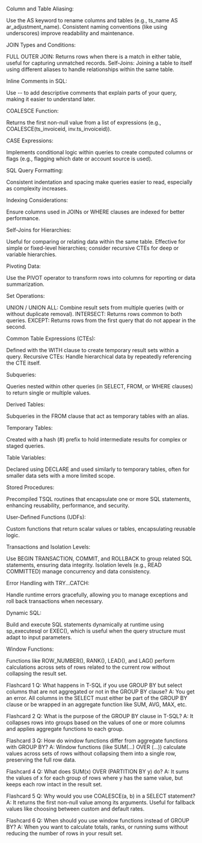 Column and Table Aliasing:

Use the AS keyword to rename columns and tables (e.g., ts_name AS ar_adjustment_name).
Consistent naming conventions (like using underscores) improve readability and maintenance.


JOIN Types and Conditions:

FULL OUTER JOIN: Returns rows when there is a match in either table, useful for capturing unmatched records.
Self-Joins: Joining a table to itself using different aliases to handle relationships within the same table.


Inline Comments in SQL:

Use -- to add descriptive comments that explain parts of your query, making it easier to understand later.




COALESCE Function:

Returns the first non-null value from a list of expressions (e.g., COALESCE(ts_invoiceid, inv.ts_invoiceid)).




CASE Expressions:

Implements conditional logic within queries to create computed columns or flags (e.g., flagging which date or account source is used).




SQL Query Formatting:

Consistent indentation and spacing make queries easier to read, especially as complexity increases.




Indexing Considerations:

Ensure columns used in JOINs or WHERE clauses are indexed for better performance.




Self-Joins for Hierarchies:

Useful for comparing or relating data within the same table.
Effective for simple or fixed-level hierarchies; consider recursive CTEs for deep or variable hierarchies.




Pivoting Data:

Use the PIVOT operator to transform rows into columns for reporting or data summarization.




Set Operations:

UNION / UNION ALL: Combine result sets from multiple queries (with or without duplicate removal).
INTERSECT: Returns rows common to both queries.
EXCEPT: Returns rows from the first query that do not appear in the second.




Common Table Expressions (CTEs):

Defined with the WITH clause to create temporary result sets within a query.
Recursive CTEs: Handle hierarchical data by repeatedly referencing the CTE itself.




Subqueries:

Queries nested within other queries (in SELECT, FROM, or WHERE clauses) to return single or multiple values.




Derived Tables:

Subqueries in the FROM clause that act as temporary tables with an alias.




Temporary Tables:

Created with a hash (#) prefix to hold intermediate results for complex or staged queries.




Table Variables:

Declared using DECLARE and used similarly to temporary tables, often for smaller data sets with a more limited scope.




Stored Procedures:

Precompiled TSQL routines that encapsulate one or more SQL statements, enhancing reusability, performance, and security.




User-Defined Functions (UDFs):

Custom functions that return scalar values or tables, encapsulating reusable logic.




Transactions and Isolation Levels:

Use BEGIN TRANSACTION, COMMIT, and ROLLBACK to group related SQL statements, ensuring data integrity.
Isolation levels (e.g., READ COMMITTED) manage concurrency and data consistency.




Error Handling with TRY...CATCH:

Handle runtime errors gracefully, allowing you to manage exceptions and roll back transactions when necessary.




Dynamic SQL:

Build and execute SQL statements dynamically at runtime using sp_executesql or EXEC(), which is useful when the query structure must adapt to input parameters.




Window Functions:

Functions like ROW_NUMBER(), RANK(), LEAD(), and LAG() perform calculations across sets of rows related to the current row without collapsing the result set.







Flashcard 1
Q: What happens in T-SQL if you use GROUP BY but select columns that are not aggregated or not in the GROUP BY clause?
A: You get an error. All columns in the SELECT must either be part of the GROUP BY clause or be wrapped in an aggregate function like SUM, AVG, MAX, etc.

Flashcard 2
Q: What is the purpose of the GROUP BY clause in T-SQL?
A: It collapses rows into groups based on the values of one or more columns and applies aggregate functions to each group.

Flashcard 3
Q: How do window functions differ from aggregate functions with GROUP BY?
A: Window functions (like SUM(...) OVER (...)) calculate values across sets of rows without collapsing them into a single row, preserving the full row data.

Flashcard 4
Q: What does SUM(x) OVER (PARTITION BY y) do?
A: It sums the values of x for each group of rows where y has the same value, but keeps each row intact in the result set.

Flashcard 5
Q: Why would you use COALESCE(a, b) in a SELECT statement?
A: It returns the first non-null value among its arguments. Useful for fallback values like choosing between custom and default rates.

Flashcard 6
Q: When should you use window functions instead of GROUP BY?
A: When you want to calculate totals, ranks, or running sums without reducing the number of rows in your result set.

